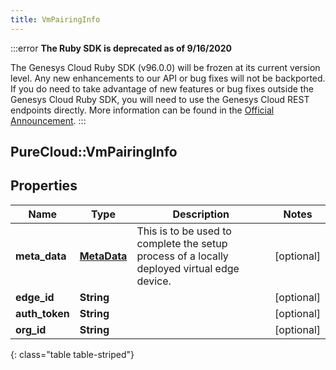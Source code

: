 ```yaml
---
title: VmPairingInfo
---
```


:::error
**The Ruby SDK is deprecated as of 9/16/2020**

The Genesys Cloud Ruby SDK (v96.0.0) will be frozen at its current version level. Any new enhancements to our API or bug fixes will not be backported. If you do need to take advantage of new features or bug fixes outside the Genesys Cloud Ruby SDK, you will need to use the Genesys Cloud REST endpoints directly. More information can be found in the [Official Announcement](https://developer.mypurecloud.com/forum/t/announcement-genesys-cloud-ruby-sdk-end-of-life/8850).
:::


## PureCloud::VmPairingInfo

## Properties

|Name | Type | Description | Notes|
|------------ | ------------- | ------------- | -------------|
| **meta_data** | [**MetaData**](MetaData.html) | This is to be used to complete the setup process of a locally deployed virtual edge device. | [optional] |
| **edge_id** | **String** |  | [optional] |
| **auth_token** | **String** |  | [optional] |
| **org_id** | **String** |  | [optional] |
{: class="table table-striped"}


